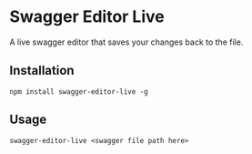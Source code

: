 # Swagger Editor Live

A live swagger editor that saves your changes back to the file.

## Installation

```
npm install swagger-editor-live -g
```

## Usage
```
swagger-editor-live <swagger file path here>
```
